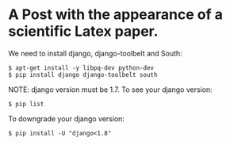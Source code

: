 A Post with the appearance of a scientific Latex paper.
==================

We need to install django, django-toolbelt and South:

	$ apt-get install -y libpq-dev python-dev
	$ pip install django django-toolbelt south

NOTE: django version must be 1.7. To see your django version:

	$ pip list
To downgrade your django version:
	
	$ pip install -U "django<1.8"
